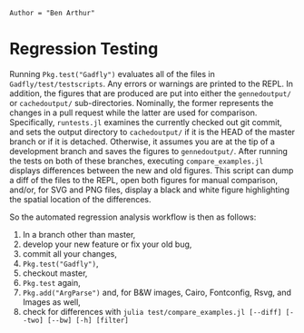 ```@meta
Author = "Ben Arthur"
```
# Regression Testing

Running `Pkg.test("Gadfly")` evaluates all of the files in
`Gadfly/test/testscripts`.  Any errors or warnings are printed to the REPL.  In
addition, the figures that are produced are put into either the `gennedoutput/`
or `cachedoutput/` sub-directories.  Nominally, the former represents the
changes in a pull request while the latter are used for comparison.
Specifically, `runtests.jl` examines the currently checked out git commit, and
sets the output directory to `cachedoutput/` if it is the HEAD of the master
branch or if it is detached.  Otherwise, it assumes you are at the tip of a
development branch and saves the figures to `gennedoutput/`.  After running the
tests on both of these branches, executing `compare_examples.jl` displays
differences between the new and old figures.  This script can dump a diff of
the files to the REPL, open both figures for manual comparison, and/or, for SVG
and PNG files, display a black and white figure highlighting the spatial
location of the differences.

So the automated regression analysis workflow is then as follows:

1. In a branch other than master,
2. develop your new feature or fix your old bug,
3. commit all your changes,
4. `Pkg.test("Gadfly")`,
5. checkout master,
6. `Pkg.test` again,
7. `Pkg.add("ArgParse")` and, for B&W images, Cairo, Fontconfig, Rsvg, and Images as well,
8. check for differences with `julia test/compare_examples.jl [--diff] [--two] [--bw] [-h] [filter]`
